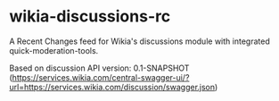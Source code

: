 # wikia-discussions-rc
A Recent Changes feed for Wikia's discussions module with integrated quick-moderation-tools.

Based on discussion API version: 0.1-SNAPSHOT (https://services.wikia.com/central-swagger-ui/?url=https://services.wikia.com/discussion/swagger.json)
